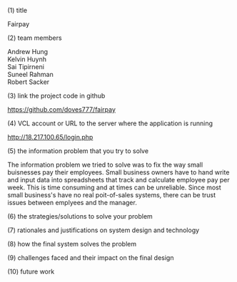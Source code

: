 (1) title
 
Fairpay

(2) team members

Andrew Hung <br>
Kelvin Huynh <br>
Sai Tipirneni <br>
Suneel Rahman <br>
Robert Sacker <br>

(3) link the project code in github

https://github.com/doves777/fairpay

(4) VCL account or URL to the server where the application is running 

http://18.217.100.65/login.php

(5) the information problem that you try to solve 

The information problem we tried to solve was to fix the way small buisnesses pay their employees. Small business owners have to hand write and input data into spreadsheets that track and calculate employee pay per week. This is time consuming and at times can be unreliable. Since most small business's have no real poit-of-sales systems, there can be trust issues between emplyees and the manager. 

(6) the strategies/solutions to solve your problem 

(7) rationales and justifications on system design and technology 

(8) how the final system solves the problem 

(9) challenges faced and their impact on the final design

(10) future work
